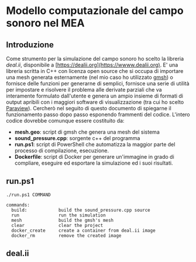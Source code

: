# Modello computazionale del campo sonoro nel MEA

## Introduzione

Come strumento per la simulazione del campo sonoro ho scelto la libreria
*deal.ii*, disponibile a [https://dealii.org](https://wwww.dealii.org). E'
una libreria scritta in C++ con licenza open source che si occupa di importare
una mesh generata esternamente (nel mio caso ho utilizzato 
[gmsh](https://gmsh.info)) o fornisce delle funzioni per generarne di
semplici, fornisce una serie di utilità per impostare e risolvere il problema
alle derivate parziali che va interamente formulato dall'utente e genera un
ampio insieme di formati di output apribili con i maggiori software di 
visualizzazione (tra cui ho scelto [Paraview](https//www.paraview.org)).
Cercherò nel seguito di questo documento di spiegarne il funzionamento passo
dopo passo esponendo frammenti del codice.
L'intero codice dovrebbe comunque essere costituito da:
  - **mesh.geo**: script di gmsh che genera una mesh del sistema
  - **sound_pressure.cpp**: sorgente c++ del programma
  - **run.ps1**: script di PowerShell che automatizza la maggior parte del
    processo di compilazione, esecuzione.
  - **Dockerfile**: script di Docker per generare un'immagine in grado di
    compliare, eseguire ed esportare la simulazione ed i suoi risultati.


## run.ps1
```
./run.ps1 COMMAND

commands:
  build:            build the sound_pressure.cpp source
  run               run the simulation
  mesh              build the gmsh's mesh
  clear             clear the project
  docker_create     create a container from deal.ii image
  docker_rm         remove the created image
```

## deal.ii
